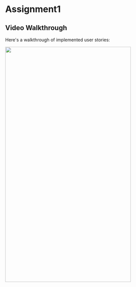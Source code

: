 # Assignment1

## Video Walkthrough 

Here's a walkthrough of implemented user stories:

<img src='https://github.com/SiddhataPatil/Assignment1/blob/master/assignment1.gif' width="400" height="750" />

